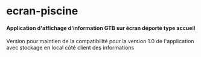 # ecran-piscine

#### Application d'affichage d'information GTB sur écran déporté type accueil

Version pour maintien de la compatibilité pour la version 1.0 de l'application avec stockage en local côté client des informations
